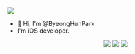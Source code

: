 <img src="https://capsule-render.vercel.app/api?type=waving&color=auto&height=200&section=header&text=ByeongHunPark&fontSize=90" />

- 👋 Hi, I’m @ByeongHunPark
- I'm iOS developer.

<!---
ByeongHunPark/ByeongHunPark is a ✨ special ✨ repository because its `README.md` (this file) appears on your GitHub profile.
You can click the Preview link to take a look at your changes.
--->

<div align="center">
	<img src="https://img.shields.io/badge/Java-007396?style=flat&logo=Java&logoColor=white" />
	<img src="https://img.shields.io/badge/HTML5-E34F26?style=flat&logo=HTML5&logoColor=white" />
	<img src="https://img.shields.io/badge/CSS3-1572B6?style=flat&logo=CSS3&logoColor=white" />
</div>
